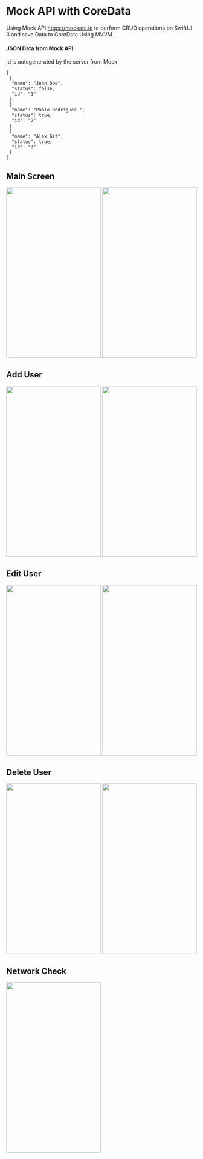 # Mock API with CoreData

Using Mock API https://mockapi.io to perform CRUD operations on SwiftUI 3 and save Data to CoreData
Using MVVM

#### JSON Data from Mock API
id is autogenerated by the server from Mock
```
[
 {
  "name": "John Doe",
  "status": false,
  "id": "1"
 },
 {
  "name": "Pablo Rodriguez ",
  "status": true,
  "id": "2"
 },
 {
  "name": "Alex Git",
  "status": true,
  "id": "3"
 }
]

```

## Main Screen
<p float="left">
 <img src ="https://user-images.githubusercontent.com/33428918/166156031-715bcc91-efb9-4173-b148-d29b920caba1.PNG" width="250" height="450" />
<img src ="https://user-images.githubusercontent.com/33428918/166156026-96ddeaf6-8ba8-44c1-a3c0-ffb55cdf1a7c.PNG" width="250" height="450" />
 </p>

## Add User

<p float="left">
<img src ="https://user-images.githubusercontent.com/33428918/166156049-4628a82b-9227-4325-81d7-3c9d2cf86aec.PNG" width="250" height="450" />
<img src ="https://user-images.githubusercontent.com/33428918/166156047-5b939eb5-df96-4742-989f-a878399fda99.PNG" width="250" height="450" />

</p>

## Edit User 
<p float="left">
<img src ="https://user-images.githubusercontent.com/33428918/166156046-e6999b49-6e75-4acf-99a6-e3693e5a2a35.PNG" width="250" height="450" />
<img src ="https://user-images.githubusercontent.com/33428918/166156044-16c18022-e535-42a7-a0dc-b24e8c7357c9.PNG" width="250" height="450" />
</p>

## Delete User
<p float="left">
<img src ="https://user-images.githubusercontent.com/33428918/166156042-513fefa3-d1b2-48b7-b07b-0d95e8f109fd.PNG" width="250" height="450" />
<img src ="https://user-images.githubusercontent.com/33428918/166156038-027470e9-ea79-49eb-9578-b3bc88988c38.PNG" width="250" height="450" />
</p>

## Network Check 

<p float="left">
<img src ="https://user-images.githubusercontent.com/33428918/166156528-b5c0e5a2-1c6c-491f-bce4-194789802998.PNG" width="250" height="450" />
</p>

